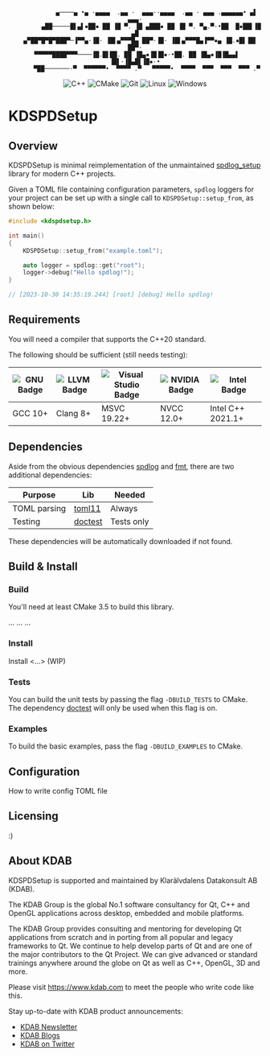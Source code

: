 <div align=center>

```
            ▄────▄ •▄ ·▄▄▄▄  .▄▄ ·  ▄▄▄··▄▄▄▄  .▄▄ · ▄▄▄ .▄▄▄▄▄▄• ▄▌ ▄▄▄·
         ▄██─────█▌▄▌▪██▪ ██ ▐█ ▀. ▐█ ▄███▪ ██ ▐█ ▀. ▀▄.▀·•██  █▪██▌▐█ ▄█
   ▄▀██▀█▀█▀███▀─▐▀▀▄·▐█· ▐█▌▄▀▀▀█▄ ██▀·▐█· ▐█▌▄▀▀▀█▄▐▀▀▪▄ ▐█.▪█▌▐█▌ ██▀·
 ▀▀▀▀▀████▀▀▀────▐█.█▌██. ██ ▐█▄▪▐█▐█▪·•██. ██ ▐█▄▪▐█▐█▄▄▌ ▐█▌·▐█▄█▌▐█▪·•
       ▀██───────·▀  ▀▀▀▀▀▀•  ▀▀▀▀ .▀   ▀▀▀▀▀•  ▀▀▀▀  ▀▀▀  ▀▀▀  ▀▀▀ .▀   
```

![C++](https://img.shields.io/badge/c++-%2300599C.svg?style=for-the-badge&logo=c%2B%2B&logoColor=white)
![CMake](https://img.shields.io/badge/CMake-%23008FBA.svg?style=for-the-badge&logo=cmake&logoColor=white)
![Git](https://img.shields.io/badge/git-%23F05033.svg?style=for-the-badge&logo=git&logoColor=white)
![Linux](https://img.shields.io/badge/Linux-FCC624?style=for-the-badge&logo=linux&logoColor=black)
![Windows](https://img.shields.io/badge/Windows-0078D6?style=for-the-badge&logo=windows&logoColor=white)

</div>

# KDSPDSetup

## Overview

KDSPDSetup is minimal reimplementation of the unmaintained [spdlog_setup](https://github.com/guangie88/spdlog_setup)
library for modern C++ projects.

Given a TOML file containing configuration parameters, `spdlog` loggers for your project can be set up with a single
call to `KDSPDSetup::setup_from`, as shown below:

```cpp
#include <kdspdsetup.h>

int main()
{
    KDSPDSetup::setup_from("example.toml");

    auto logger = spdlog::get("root");
    logger->debug("Hello spdlog!");
}

// [2023-10-30 14:35:19.244] [root] [debug] Hello spdlog!

```

## Requirements

You will need a compiler that supports the C++20 standard.

The following should be sufficient (still needs testing):

| ![GNU Badge](https://img.shields.io/badge/gcc-A42E2B?logo=gnu&logoColor=fff&style=for-the-badge) | ![LLVM Badge](https://img.shields.io/badge/clang-262D3A?logo=llvm&logoColor=fff&style=for-the-badge) | ![Visual Studio Badge](https://img.shields.io/badge/msvc-5C2D91?logo=visualstudio&logoColor=fff&style=for-the-badge) | ![NVIDIA Badge](https://img.shields.io/badge/nvcc-76B900?logo=nvidia&logoColor=fff&style=for-the-badge) | ![Intel Badge](https://img.shields.io/badge/Intel%20C++-0071C5?logo=intel&logoColor=fff&style=for-the-badge) |
| ------------------------------------------------------------------------------------------------ | ---------------------------------------------------------------------------------------------------- | -------------------------------------------------------------------------------------------------------------------- | --- | ---
| GCC 10+                                                                                          | Clang 8+                                                                                             | MSVC 19.22+                                                                                                          | NVCC 12.0+ | Intel C++ 2021.1+

## Dependencies
Aside from the obvious dependencies [spdlog](https://github.com/gabime/spdlog) and
[fmt](https://github.com/fmtlib/fmt), there are two additional dependencies:

| Purpose      | Lib                                           | Needed     |
| ------------ | --------------------------------------------- | ---------- |
| TOML parsing | [toml11](https://github.com/ToruNiina/toml11) | Always     |
| Testing      | [doctest](https://github.com/doctest/doctest) | Tests only |

These dependencies will be automatically downloaded if not found.

## Build & Install

### Build

You'll need at least CMake 3.5 to build this library.

... ... ...

### Install

Install <...> (WIP)

### Tests

You can build the unit tests by passing the flag `-DBUILD_TESTS` to CMake. The dependency [doctest](https://github.com/doctest/doctest)
will only be used when this flag is on.

### Examples

To build the basic examples, pass the flag `-DBUILD_EXAMPLES` to CMake.

## Configuration

How to write config TOML file

## Licensing

:)

## About KDAB

KDSPDSetup is supported and maintained by Klarälvdalens Datakonsult AB (KDAB).

The KDAB Group is the global No.1 software consultancy for Qt, C++ and
OpenGL applications across desktop, embedded and mobile platforms.

The KDAB Group provides consulting and mentoring for developing Qt applications
from scratch and in porting from all popular and legacy frameworks to Qt.
We continue to help develop parts of Qt and are one of the major contributors
to the Qt Project. We can give advanced or standard trainings anywhere
around the globe on Qt as well as C++, OpenGL, 3D and more.

Please visit <https://www.kdab.com> to meet the people who write code like this.

Stay up-to-date with KDAB product announcements:

- [KDAB Newsletter](https://news.kdab.com)
- [KDAB Blogs](https://www.kdab.com/category/blogs)
- [KDAB on Twitter](https://twitter.com/KDABQt)
